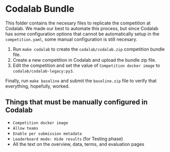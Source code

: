 # Codalab Bundle

This folder contains the necesary files to replicate the competition at Codalab.
We made our best to automate this process, but since Codalab has some configuration options that cannot be
automatically setup in the `competition.yaml`, some manual configuration is still necesary.

1. Run `make codalab` to create the `codalab/codalab.zip` competition bundle file.
2. Create a new competition in Codalab and upload the bundle zip file.
3. Edit the competition and set the value of `Competition docker image` to `codalab/codalab-legacy:py3`.

Finally, run `make baseline` and submit the `baseline.zip` file to verify that everything, hopefully, worked.

## Things that must be manually configured in Codalab

- `Competition docker image`
- `Allow teams`
- `Enable per submission metadata`
- `Leaderboard mode: Hide results` (for Testing phase)
- All the text on the overview, data, terms, and evaluation pages
